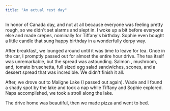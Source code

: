 ```yaml
---
title: "An actual rest day"
---
```


In honor of Canada day, and not at all because everyone was feeling pretty rough, so we didn't set alarms and slept in. I woke up a bit before everyone else and made crepes, nominally for Tiffany's birthday. Sophie even bought a little candle that sung happy birthday in a wonderfully derpy way.

After breakfast, we lounged around until it was time to leave for tea.  Once in the car, I promptly passed out for almost the entire hour drive. The tea itself was unremarkable, but the spread was astounding. Salmon , mushroom, and, tomato bruschetta, full sized egg salad sandwiches, scones, and a dessert spread that was incredible. We didn't finish it all.

After, we drove out to Maligne Lake (I passed out again). Wade and I found a shady spot by the lake and took a nap while Tiffany and Sophie explored. Naps accomplished, we took a stroll along the lake.

The drive home was beautiful, then we made pizza and went to bed.
